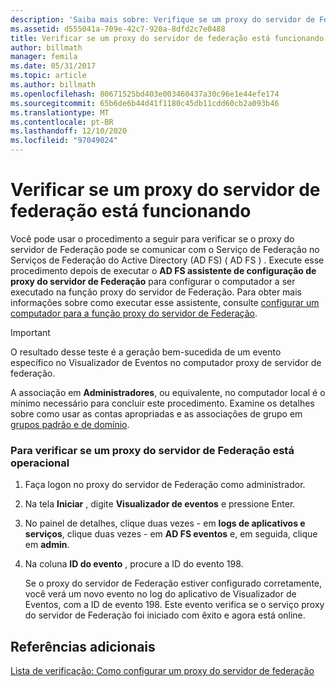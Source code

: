 ```yaml
---
description: 'Saiba mais sobre: Verifique se um proxy do servidor de Federação está operacional'
ms.assetid: d555041a-709e-42c7-920a-8dfd2c7e0488
title: Verificar se um proxy do servidor de federação está funcionando
author: billmath
manager: femila
ms.date: 05/31/2017
ms.topic: article
ms.author: billmath
ms.openlocfilehash: 80671525bd403e003460437a30c96e1e44efe174
ms.sourcegitcommit: 65b6de6b44d41f1180c45db11cdd60cb2a093b46
ms.translationtype: MT
ms.contentlocale: pt-BR
ms.lasthandoff: 12/10/2020
ms.locfileid: "97049024"
---
```

# <a name="verify-that-a-federation-server-proxy-is-operational"></a>Verificar se um proxy do servidor de federação está funcionando


Você pode usar o procedimento a seguir para verificar se o proxy do servidor de Federação pode se comunicar com o Serviço de Federação no Serviços de Federação do Active Directory (AD FS) \( AD FS \) . Execute esse procedimento depois de executar o **AD FS assistente de configuração de proxy do servidor de Federação** para configurar o computador a ser executado na função proxy do servidor de Federação. Para obter mais informações sobre como executar esse assistente, consulte [configurar um computador para a função proxy do servidor de Federação](Configure-a-Computer-for-the-Federation-Server-Proxy-Role.md).

> [!IMPORTANT]
> O resultado desse teste é a geração bem-sucedida de um evento específico no Visualizador de Eventos no computador proxy de servidor de federação.

A associação em **Administradores**, ou equivalente, no computador local é o mínimo necessário para concluir este procedimento.  Examine os detalhes sobre como usar as contas apropriadas e as associações de grupo em [grupos padrão e de domínio](https://go.microsoft.com/fwlink/?LinkId=83477).

### <a name="to-verify-that-a-federation-server-proxy-is-operational"></a>Para verificar se um proxy do servidor de Federação está operacional

1.  Faça logon no proxy do servidor de Federação como administrador.

2.  Na tela **Iniciar** , digite **Visualizador de eventos** e pressione Enter.

3.  No painel de detalhes, clique duas vezes \- em **logs de aplicativos e serviços**, clique duas vezes \- em **AD FS eventos** e, em seguida, clique em **admin**.

4.  Na coluna **ID do evento** , procure a ID do evento 198.

    Se o proxy do servidor de Federação estiver configurado corretamente, você verá um novo evento no log do aplicativo de Visualizador de Eventos, com a ID de evento 198. Este evento verifica se o serviço proxy do servidor de Federação foi iniciado com êxito e agora está online.

## <a name="additional-references"></a>Referências adicionais
[Lista de verificação: Como configurar um proxy do servidor de federação](Checklist--Setting-Up-a-Federation-Server-Proxy.md)


